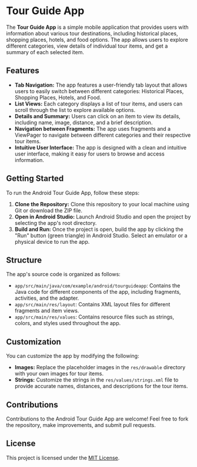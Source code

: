 # Tour Guide App

The **Tour Guide App** is a simple mobile application that provides users with information about various tour destinations, including historical places, shopping places, hotels, and food options. The app allows users to explore different categories, view details of individual tour items, and get a summary of each selected item.

## Features

- **Tab Navigation:** The app features a user-friendly tab layout that allows users to easily switch between different categories: Historical Places, Shopping Places, Hotels, and Food.
- **List Views:** Each category displays a list of tour items, and users can scroll through the list to explore available options.
- **Details and Summary:** Users can click on an item to view its details, including name, image, distance, and a brief description.
- **Navigation between Fragments:** The app uses fragments and a ViewPager to navigate between different categories and their respective tour items.
- **Intuitive User Interface:** The app is designed with a clean and intuitive user interface, making it easy for users to browse and access information.

## Getting Started

To run the Android Tour Guide App, follow these steps:

1. **Clone the Repository:** Clone this repository to your local machine using Git or download the ZIP file.
2. **Open in Android Studio:** Launch Android Studio and open the project by selecting the app's root directory.
3. **Build and Run:** Once the project is open, build the app by clicking the "Run" button (green triangle) in Android Studio. Select an emulator or a physical device to run the app.

## Structure

The app's source code is organized as follows:

- `app/src/main/java/com/example/android/tourguideapp`: Contains the Java code for different components of the app, including fragments, activities, and the adapter.
- `app/src/main/res/layout`: Contains XML layout files for different fragments and item views.
- `app/src/main/res/values`: Contains resource files such as strings, colors, and styles used throughout the app.

## Customization

You can customize the app by modifying the following:

- **Images:** Replace the placeholder images in the `res/drawable` directory with your own images for tour items.
- **Strings:** Customize the strings in the `res/values/strings.xml` file to provide accurate names, distances, and descriptions for the tour items.

## Contributions

Contributions to the Android Tour Guide App are welcome! Feel free to fork the repository, make improvements, and submit pull requests.

## License

This project is licensed under the [MIT License](LICENSE).
